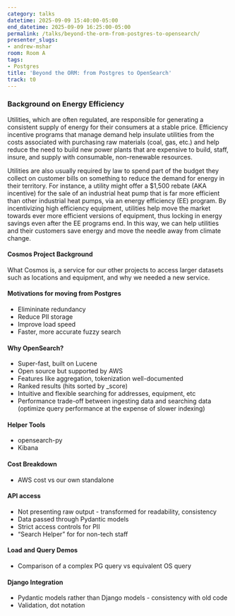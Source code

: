 ```yaml
---
category: talks
datetime: 2025-09-09 15:40:00-05:00
end_datetime: 2025-09-09 16:25:00-05:00
permalink: /talks/beyond-the-orm-from-postgres-to-opensearch/
presenter_slugs:
- andrew-mshar
room: Room A
tags:
- Postgres
title: 'Beyond the ORM: from Postgres to OpenSearch'
track: t0
---
```


### Background on Energy Efficiency

Utilities, which are often regulated, are responsible for generating a consistent supply of energy for their consumers at a stable price. Efficiency incentive programs that manage demand help insulate utilities from the costs associated with purchasing raw materials (coal, gas, etc.) and help reduce the need to build new power plants that are expensive to build, staff, insure, and supply with consumable, non-renewable resources. 

Utilities are also usually required by law to spend part of the budget they collect on customer bills on something to reduce the demand for energy in their territory. For instance, a utility might offer a $1,500 rebate (AKA incentive) for the sale of an industrial heat pump that is far more efficient than other industrial heat pumps, via an energy efficiency (EE) program. By incentivizing high efficiency equipment, utilities help move the market towards ever more efficient versions of equipment, thus locking in energy savings even after the EE programs end. In this way, we can help utilities and their customers save energy and move the needle away from climate change.

#### Cosmos Project Background
What Cosmos is, a service for our other projects to access larger datasets such as locations and equipment, and why we needed a new service.

#### Motivations for moving from Postgres
- Elimininate redundancy
- Reduce PII storage
- Improve load speed
- Faster, more accurate fuzzy search

#### Why OpenSearch?
- Super-fast, built on Lucene
- Open source but supported by AWS
- Features like aggregation, tokenization well-documented
- Ranked results (hits sorted by _score)
- Intuitive and flexible searching for addresses, equipment, etc
- Performance trade-off between ingesting data and searching data (optimize query performance at the expense of slower indexing)

#### Helper Tools
- opensearch-py   
- Kibana

#### Cost Breakdown
- AWS cost vs our own standalone

#### API access
- Not presenting raw output - transformed for readability, consistency    
- Data passed through Pydantic models    
- Strict access controls for PII    
- “Search Helper” for for non-tech staff

#### Load and Query Demos
- Comparison of a complex PG query vs equivalent OS query

#### Django Integration
- Pydantic models rather than Django models - consistency with old code    
- Validation, dot notation